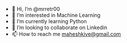 - 👋 Hi, I’m @mrretr00
- 👀 I’m interested in Machine Learning
- 🌱 I’m currently learning Python
- 💞️ I’m looking to collaborate on Linkedin
- 📫 How to reach me maheshkive@gmail.com

<!---
mrretr00/mrretr00 is a ✨ special ✨ repository because its `README.md` (this file) appears on your GitHub profile.
You can click the Preview link to take a look at your changes.
--->
